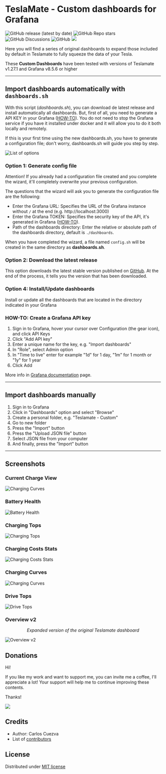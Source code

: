 # TeslaMate - Custom dashboards for Grafana

![GitHub release (latest by date)](https://img.shields.io/github/v/release/CarlosCuezva/dashboards-Grafana-Teslamate)
![GitHub Repo stars](https://img.shields.io/github/stars/CarlosCuezva/dashboards-Grafana-Teslamate)
![GitHub Discussions](https://img.shields.io/github/discussions/CarlosCuezva/dashboards-Grafana-Teslamate)
![GitHub](https://img.shields.io/github/license/CarlosCuezva/dashboards-Grafana-Teslamate)
[![](https://img.shields.io/badge/Donate-PayPal-ff69b4.svg)](https://www.paypal.com/donate?hosted_button_id=QF2MBMQZP4V2J)

Here you will find a series of original dashboards to expand those included by default in Teslamate to fully squeeze the data of your Tesla.

These **Custom Dashboards** have been tested with versions of Teslamate v1.27.1 and Grafana v8.5.6 or higher

---

## Import dashboards automatically with `dashboards.sh`

With this script (*dashboards.sh*), you can download de latest release and install automatically all dashboards. But, first of all, you need to generate a API KEY in your Grafana ([HOW-TO](#create-an-api-key)). You do not need to stop the Grafana service if you have it installed under docker and it will allow you to do it both locally and remotely.

If this is your first time using the new dashboards.sh, you have to generate a configuration file; don't worry, dashboards.sh will guide you step by step.

![List of options](screenshots/capture_1.png)

### Option 1: Generate config file

Attention! If you already had a configuration file created and you complete the wizard, it'll completely overwrite your previous configuration.

The questions that the wizard will ask you to generate the configuration file are the following:

- Enter the Grafana URL: Specifies the URL of the Grafana instance without `/` at the end (e.g. http://localhost:3000)
- Enter the Grafana TOKEN: Specifies the security key of the API, it's generated in Grafana ([HOW-TO](#create-an-api-key)).
- Path of the dashboards directory: Enter the relative or absolute path of the dashboards directory, default is `./dashboards`.

When you have completed the wizard, a file named `config.sh` will be created in the same directory as **dashboards.sh**.

### Option 2: Download the latest release

This option downloads the latest stable version published on [GitHub](https://github.com/CarlosCuezva/dashboards-Grafana-Teslamate). At the end of the process, it tells you the version that has been downloaded.

### Option 4: Install/Update dashboards

Install or update all the dashboards that are located in the directory indicated in your Grafana

### HOW-TO: Create a Grafana API key

1. Sign in to Grafana, hover your cursor over Configuration (the gear icon), and click API Keys
2. Click "Add API key"
3. Enter a unique name for the key, e.g. "Import dashboards"
4. In "Role", select Admin option
5. In "Time to live" enter for example "1d" for 1 day, "1m" for 1 month or "1y" for 1 year
6. Click Add

More info in [Grafana documentation](https://grafana.com/docs/grafana/v8.5/administration/api-keys/create-api-key/) page.

---

## Import dashboards manually

1. Sign in to Grafana
2. Click in "Dashboards" option and select "Browse"
3. Create a personal folder, e.g. "Teslamate - Custom"
4. Go to new folder
5. Press the "Import" button
6. Press the "Upload JSON file" button
8. Select JSON file from your computer
8. And finally, press the "Import" button

---

## Screenshots

### Current Charge View

![Charging Curves](./screenshots/current_charge_view.png)

### Battery Health

![Battery Health](./screenshots/battery_health.png)

### Charging Tops

![Charging Tops](./screenshots/charging_tops.png)

### Charging Costs Stats

![Charging Costs Stats](./screenshots/charging_costs_stats.png)

### Charging Curves

![Charging Curves](./screenshots/charging_curves.png)

### Drive Tops

![Drive Tops](./screenshots/drive-tops.png)

### Overview v2

<p style="text-align:center; font-style: italic;">Expanded version of the original Teslamate dashboard</p>

![Overview v2](./screenshots/overview_v2.png)

## Donations

Hi!

If you like my work and want to support me, you can invite me a coffee, I'll appreciate a lot! Your support will help me to continue improving these contents.

Thanks!

[![](https://img.shields.io/badge/Donate-PayPal-ff69b4.svg)](https://www.paypal.com/donate?hosted_button_id=QF2MBMQZP4V2J)

## Credits

- Author: Carlos Cuezva
- List of [contributors](https://github.com/CarlosCuezva/dashboards-Grafana-Teslamate/graphs/contributors)

## License

Distributed under [MIT license](./LICENSE)
